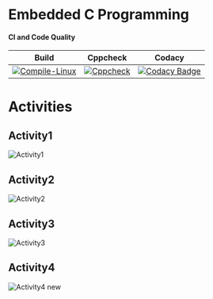 # Embedded C Programming 

#### CI and Code Quality

|Build|Cppcheck|Codacy|
|:--:|:--:|:--:|
[![Compile-Linux](https://github.com/259894/EmbeddedC/actions/workflows/Compile.yml/badge.svg)](https://github.com/259894/EmbeddedC/actions/workflows/Compile.yml)|[![Cppcheck](https://github.com/Annappa259804/Emb_C/actions/workflows/CodeQulaity.yml/badge.svg)](https://github.com/Annappa259804/Emb_C/actions/workflows/CodeQulaity.yml)|[![Codacy Badge](https://app.codacy.com/project/badge/Grade/eb77cc35f72e42cc98d73d15e7c6fb4e)](https://www.codacy.com/gh/Annappa259804/Emb_C/dashboard?utm_source=github.com&amp;utm_medium=referral&amp;utm_content=Annappa259804/Emb_C&amp;utm_campaign=Badge_Grade)|

# Activities

## Activity1
![Activity1](https://user-images.githubusercontent.com/80380749/116575963-c002db80-a92c-11eb-8647-c93807a11977.PNG)

## Activity2
![Activity2](https://user-images.githubusercontent.com/80380749/116576261-06583a80-a92d-11eb-8b8f-f47baa28c0f2.PNG)

## Activity3
![Activity3](https://user-images.githubusercontent.com/80380749/116576288-0ce6b200-a92d-11eb-9394-6839ef76656e.PNG)

## Activity4
![Activity4 new](https://user-images.githubusercontent.com/80380749/116577684-5388dc00-a92e-11eb-8bfd-daa353882083.png)
